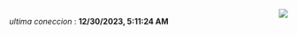 <div style="display: flex; justify-content: space-between;">
 <p align="right"><i>ultima coneccion</i> : <b>12/30/2023, 5:11:24 AM</b></p> 
 <img src="https://img.shields.io/badge/GitHub%20Action%20Status-Online-brightgreen?style=flat&logo=githubactions&logoColor=%23ffffff&labelColor=%23181717&color=%232088FF" />
</div>

<!--START_SECTION:waka-->
<!--END_SECTION:waka-->
